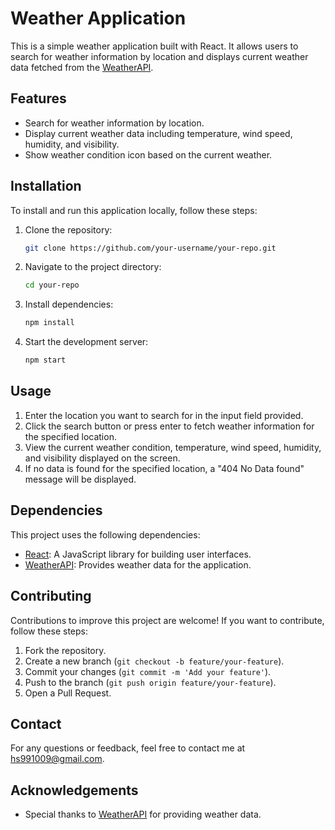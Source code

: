 # Weather Application

This is a simple weather application built with React. It allows users to search for weather information by location and displays current weather data fetched from the [WeatherAPI](http://api.weatherapi.com/).

## Features

- Search for weather information by location.
- Display current weather data including temperature, wind speed, humidity, and visibility.
- Show weather condition icon based on the current weather.

## Installation

To install and run this application locally, follow these steps:

1. Clone the repository:

    ```bash
    git clone https://github.com/your-username/your-repo.git
    ```

2. Navigate to the project directory:

    ```bash
    cd your-repo
    ```

3. Install dependencies:

    ```bash
    npm install
    ```

4. Start the development server:

    ```bash
    npm start
    ```

## Usage

1. Enter the location you want to search for in the input field provided.
2. Click the search button or press enter to fetch weather information for the specified location.
3. View the current weather condition, temperature, wind speed, humidity, and visibility displayed on the screen.
4. If no data is found for the specified location, a "404 No Data found" message will be displayed.

## Dependencies

This project uses the following dependencies:

- [React](https://reactjs.org/): A JavaScript library for building user interfaces.
- [WeatherAPI](http://api.weatherapi.com/): Provides weather data for the application.

## Contributing

Contributions to improve this project are welcome! If you want to contribute, follow these steps:

1. Fork the repository.
2. Create a new branch (`git checkout -b feature/your-feature`).
3. Commit your changes (`git commit -m 'Add your feature'`).
4. Push to the branch (`git push origin feature/your-feature`).
5. Open a Pull Request.


## Contact

For any questions or feedback, feel free to contact me at [hs991009@gmail.com](mailto:hs991009@gmail.com).

## Acknowledgements

- Special thanks to [WeatherAPI](http://api.weatherapi.com/) for providing weather data.